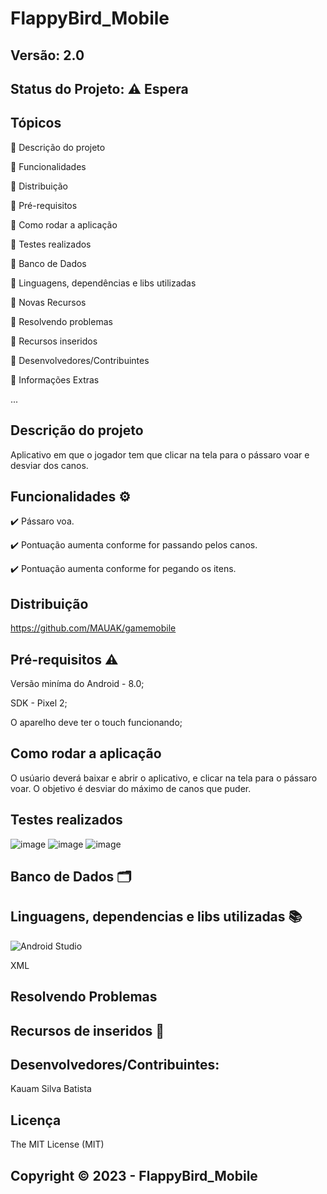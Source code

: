 # FlappyBird_Mobile
## Versão: 2.0
## Status do Projeto: ⚠️ Espera

## Tópicos
🔹 Descrição do projeto 

🔹 Funcionalidades

🔹 Distribuição

🔹 Pré-requisitos

🔹 Como rodar a aplicação

🔹 Testes realizados

🔹 Banco de Dados

🔹 Linguagens, dependências e libs utilizadas

🔹 Novas Recursos

🔹 Resolvendo problemas

🔹 Recursos inseridos 

🔹 Desenvolvedores/Contribuintes

🔹 Informações Extras


...

## Descrição do projeto
Aplicativo em que o jogador tem que clicar na tela para o pássaro voar e desviar dos canos.

## Funcionalidades ⚙️
✔️ Pássaro voa.

✔️ Pontuação aumenta conforme for passando pelos canos.

✔️ Pontuação aumenta conforme for pegando os itens.

## Distribuição
https://github.com/MAUAK/gamemobile

## Pré-requisitos ⚠️    
Versão miníma do Android - 8.0; 

SDK - Pixel 2; 

O aparelho deve ter o touch funcionando;

## Como rodar a aplicação 
O usúario deverá baixar e abrir o aplicativo, e clicar na tela para o pássaro voar. O objetivo é desviar do máximo de canos que puder.

## Testes realizados
![image](https://user-images.githubusercontent.com/83432308/236356147-34a51681-6060-4e14-a97d-93c63a478dca.png)
![image](https://user-images.githubusercontent.com/83432308/236356171-91f70838-447e-4701-91de-05ad3ea83663.png)
![image](https://user-images.githubusercontent.com/83432308/236356307-197eb88b-20bb-42e6-ae9a-909a9996e34b.png)


## Banco de Dados 🗂️


## Linguagens, dependencias e libs utilizadas 📚
![Android Studio](https://img.shields.io/badge/Android-3DDC84?style=for-the-badge&logo=android&logoColor=white)

XML

## Resolvendo Problemas 


## Recursos de inseridos 🧰



## Desenvolvedores/Contribuintes:
Kauam Silva Batista

## Licença
The MIT License (MIT)

## Copyright ©️ 2023 - FlappyBird_Mobile
